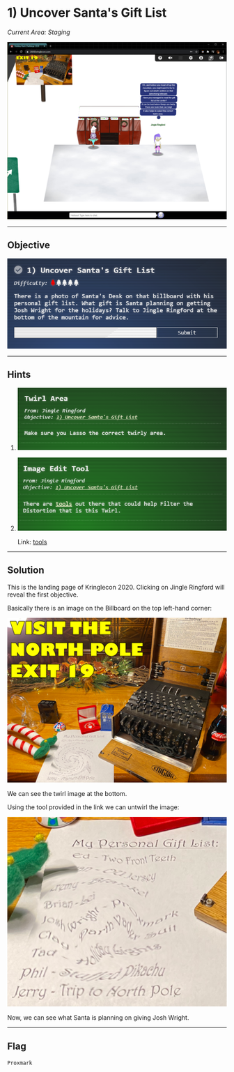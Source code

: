 # 1) Uncover Santa's Gift List

*Current Area: Staging*

![capture](./img/Capture.PNG)

---

## Objective

![objective](./img/Objective.PNG)

---

## Hints

1. ![hint1](./img/hint1.PNG)

2. ![hint2](./img/hint2.PNG)

   Link: [tools](https://www.photopea.com/)

---

## Solution

This is the landing page of Kringlecon 2020. Clicking on Jingle Ringford will reveal the first objective.

Basically there is an image on the Billboard on the top left-hand corner:

![billboard](./img/billboard.png)

We can see the twirl image at the bottom.

Using the tool provided in the link we can untwirl the image:

![untwirl](./img/untwirl.png)

Now, we can see what Santa is planning on giving Josh Wright.

---

## Flag

```
Proxmark
```

